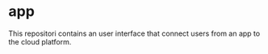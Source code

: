 # app
This repositori contains an user interface that connect users from an app to the cloud platform.
